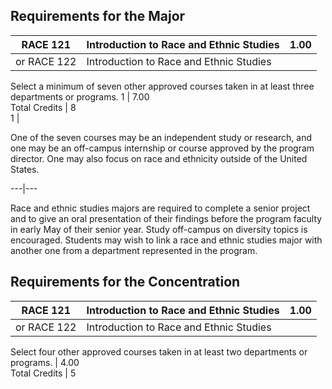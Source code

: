 ##  Requirements for the Major

RACE 121  |  Introduction to Race and Ethnic Studies  |  1.00  
---|---|---  
or RACE 122  |  Introduction to Race and Ethnic Studies  
Select a minimum of seven other approved courses taken in at least three
departments or programs.  1  |  7.00  
Total Credits  |  8  
1  |

One of the seven courses may be an independent study or research, and one may
be an off-campus internship or course approved by the program director. One
may also focus on race and ethnicity outside of the United States.  
  
---|---  
  
Race and ethnic studies majors are required to complete a senior project and
to give an oral presentation of their findings before the program faculty in
early May of their senior year. Study off-campus on diversity topics is
encouraged. Students may wish to link a race and ethnic studies major with
another one from a department represented in the program.

##  Requirements for the Concentration

RACE 121  |  Introduction to Race and Ethnic Studies  |  1.00  
---|---|---  
or RACE 122  |  Introduction to Race and Ethnic Studies  
Select four other approved courses taken in at least two departments or
programs.  |  4.00  
Total Credits  |  5

